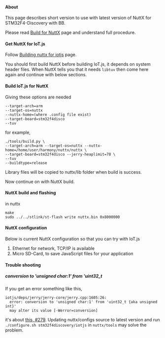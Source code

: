 #### About

This page describes short version to use with latest version of NuttX for STM32F4-Discovery with BB.

Please read [Build for NuttX](Build-for-NuttX.md) page and understand full procedure.

#### Get NuttX for IoT.js

Follow [Building nuttx for iotjs](https://bitbucket.org/seanshpark/nuttx/wiki/Home) page.

You should first build NuttX before building IoT.js, it depends on system header files. When NuttX tells you that it needs `libtuv` then come here again and continue with below sections.

#### Build IoT.js for NuttX

Giving these options are needed
```
--target-arch=arm
--target-os=nuttx
--nuttx-home=(where .config file exist)
--target-board=stm32f4disco
--tuv
```

for example,
```
./tools/build.py \
--target-arch=arm --target-os=nuttx --nuttx-home=/home/user/harmony/nuttx/nuttx \
--target-board=stm32f4disco --jerry-heaplimit=78 \
--tuv
--buildtype=release
```

Library files will be copied to nuttx/lib folder when build is success.

Now continue on with NuttX build.

#### NuttX build and flashing

in nuttx
```
make
sudo ../../stlink/st-flash write nuttx.bin 0x8000000
```

#### NuttX configuration

Below is current NuttX configuration so that you can try with IoT.js

1) Ethernet for network, TCP/IP is available
2) Micro SD-Card, to save JavaScript files for your application


#### Trouble shooting

##### conversion to 'unsigned char:1' from 'uint32_t

If you get an error something like this,
```
iotjs/deps/jerry/jerry-core/jerry.cpp:1605:26: 
  error: conversion to 'unsigned char:1' from 'uint32_t {aka unsigned int}' 
  may alter its value [-Werror=conversion]
```
it's about [this, #279](https://github.com/Samsung/iotjs/pull/279). Updating nuttx/configs source to latest version and run `./configure.sh stm32f4discovery/iotjs` in `nuttx/tools` may solve the problem.
